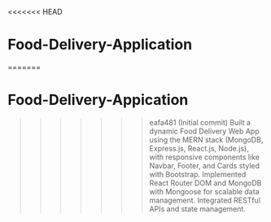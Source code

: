 <<<<<<< HEAD
# Food-Delivery-Application
=======
# Food-Delivery-Appication
>>>>>>> eafa481 (Initial commit)
Built a dynamic Food Delivery Web App using the MERN stack (MongoDB, Express.js, React.js, Node.js), with responsive components like Navbar, Footer, and Cards styled with Bootstrap. Implemented React Router DOM and MongoDB with Mongoose for scalable data management. Integrated RESTful APIs and state management.
